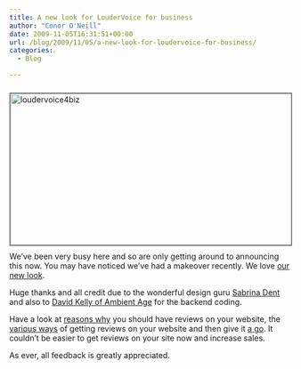 ```yaml
---
title: A new look for LouderVoice for business
author: "Conor O'Neill"
date: 2009-11-05T16:31:51+00:00
url: /blog/2009/11/05/a-new-look-for-loudervoice-for-business/
categories:
  - Blog

---
```

<p style="text-align: left;">
  <a href="http://www.loudervoice.com/business"><img class="aligncenter size-full wp-image-531" style="border: 2px solid gray; margin-top: 10px; margin-bottom: 10px;" title="loudervoice4biz" src="http://www.loudervoice.com/wp-content/uploads/2009/11/05/a-new-look-for-loudervoice-for-business/loudervoice4biz.jpg" alt="loudervoice4biz" width="575" height="272" srcset="/wp-content/uploads/2009/11/05/a-new-look-for-loudervoice-for-business/loudervoice4biz.jpg 958w, /wp-content/uploads/2009/11/05/a-new-look-for-loudervoice-for-business/loudervoice4biz-300x141.jpg 300w" sizes="(max-width: 575px) 100vw, 575px" /></a>We&#8217;ve been very busy here and so are only getting around to announcing this now. You may have noticed we&#8217;ve had a makeover recently. We love <a href="http://business.loudervoice.com/" target="_blank">our new look</a>.
</p>

<p style="text-align: left;">
  Huge thanks and all credit due to the wonderful design guru <a href="http://sabrinadent.com" target="_blank">Sabrina Dent</a> and also to <a href="http://ambientage.com" target="_blank">David Kelly of Ambient Age</a> for the backend coding.
</p>

<p style="text-align: left;">
  Have a look at <a href="http://business.loudervoice.com/about/" target="_blank">reasons why</a> you should have reviews on your website, the <a href="http://business.loudervoice.com/features/" target="_blank">various ways</a> of getting reviews on your website and then give it <a href="http://business.loudervoice.com/try-it/" target="_blank">a go</a>. It couldn&#8217;t be easier to get reviews on your site now and increase sales.
</p>

<p style="text-align: left;">
  As ever, all feedback is greatly appreciated.
</p>